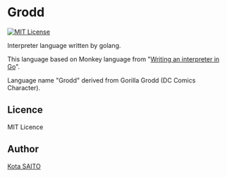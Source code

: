 # Grodd

[![MIT License](http://img.shields.io/badge/license-MIT-blue.svg?style=flat-square)][license]

[license]: https://github.com/noissefnoc/grodd/blob/master/LICENSE

Interpreter language written by golang.

This language based on Monkey language from "[Writing an interpreter in Go](https://interpreterbook.com/)".

Language name "Grodd" derived from Gorilla Grodd (DC Comics Character).


## Licence

MIT Licence


## Author

[Kota SAITO](https://github.com/noissefnoc)